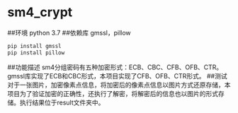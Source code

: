 # sm4_crypt

##环境
python 3.7
##依赖库
gmssl，pillow
```bash
pip install gmssl
pip install pillow
```
##功能描述
sm4分组密码有五种加密形式：ECB、CBC、CFB、OFB、CTR。gmssl库实现了ECB和CBC形式，本项目实现了CFB、OFB、CTR形式。
##测试
对于一张图片，加密像素点信息，将加密后的像素点信息以图片方式还原存储，本项目为了验证加密的正确性，还执行了解密，将解密后的信息也以图片的形式存储。执行结果位于result文件夹中。
